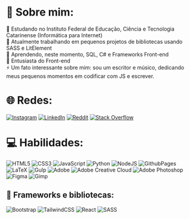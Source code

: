 # 💫 Sobre mim:
🧠 Estudando no Instituto Federal de Educação, Ciência e Tecnologia Catarinense (Informática para Internet)<br>
🔭 Atualmente trabalhando em pequenos projetos de bibliotecas usando SASS e LitElement<br>
🌱 Aprendendo, neste momento, SQL, C# e Frameworks Front-end<br>
💬 Entusiasta do Front-end<br>
⚡ Um fato interessante sobre mim: sou um escritor e músico, dedicando meus pequenos momentos em codificar com JS e escrever.

# 🌐 Redes:
[![Instagram](https://img.shields.io/badge/Instagram-%23E4405F.svg?logo=Instagram&logoColor=white)](https://instagram.com/vicovicofla) 
[![LinkedIn](https://img.shields.io/badge/LinkedIn-%230077B5.svg?logo=linkedin&logoColor=white)](https://www.linkedin.com/in/vitor-mignoni-519967321/) 
[![Reddit](https://img.shields.io/badge/Reddit-%23FF4500.svg?logo=Reddit&logoColor=white)](https://reddit.com/user/vichsort) 
[![Stack Overflow](https://img.shields.io/badge/-Stackoverflow-FE7A16?logo=stack-overflow&logoColor=white)](https://stackoverflow.com/users/27169589) 

# 💻 Habilidades:
![HTML5](https://img.shields.io/badge/html5-%23E34F26.svg?style=for-the-badge&logo=html5&logoColor=white) 
![CSS3](https://img.shields.io/badge/css3-%231572B6.svg?style=for-the-badge&logo=css3&logoColor=white) 
![JavaScript](https://img.shields.io/badge/javascript-%23323330.svg?style=for-the-badge&logo=javascript&logoColor=%23F7DF1E) 
![Python](https://img.shields.io/badge/python-3670A0?style=for-the-badge&logo=python&logoColor=ffdd54) 
![NodeJS](https://img.shields.io/badge/node.js-6DA55F?style=for-the-badge&logo=node.js&logoColor=white) 
![GithubPages](https://img.shields.io/badge/github%20pages-121013?style=for-the-badge&logo=github&logoColor=white) 
![LaTeX](https://img.shields.io/badge/latex-%23008080.svg?style=for-the-badge&logo=latex&logoColor=white) 
![Gulp](https://img.shields.io/badge/GULP-%23CF4647.svg?style=for-the-badge&logo=gulp&logoColor=white) 
![Adobe](https://img.shields.io/badge/adobe-%23FF0000.svg?style=for-the-badge&logo=adobe&logoColor=white) 
![Adobe Creative Cloud](https://img.shields.io/badge/Adobe%20Creative%20Cloud-DA1F26.svg?style=for-the-badge&logo=Adobe%20Creative%20Cloud&logoColor=white) 
![Adobe Photoshop](https://img.shields.io/badge/adobe%20photoshop-%2331A8FF.svg?style=for-the-badge&logo=adobe%20photoshop&logoColor=white) 
![Figma](https://img.shields.io/badge/figma-%23F24E1E.svg?style=for-the-badge&logo=figma&logoColor=white) 
![Gimp](https://img.shields.io/badge/Gimp-657D8B?style=for-the-badge&logo=gimp&logoColor=FFFFFF)

## 🧩 Frameworks e bibliotecas:
![Bootstrap](https://img.shields.io/badge/bootstrap-%238511FA.svg?style=for-the-badge&logo=bootstrap&logoColor=white) 
![TailwindCSS](https://img.shields.io/badge/tailwindcss-%2338B2AC.svg?style=for-the-badge&logo=tailwind-css&logoColor=white) 
![React](https://img.shields.io/badge/react-%2320232a.svg?style=for-the-badge&logo=react&logoColor=%2361DAFB) 
![SASS](https://img.shields.io/badge/SASS-hotpink.svg?style=for-the-badge&logo=SASS&logoColor=white) 



<!-- Proudly created with GPRM ( https://gprm.itsvg.in ) -->
